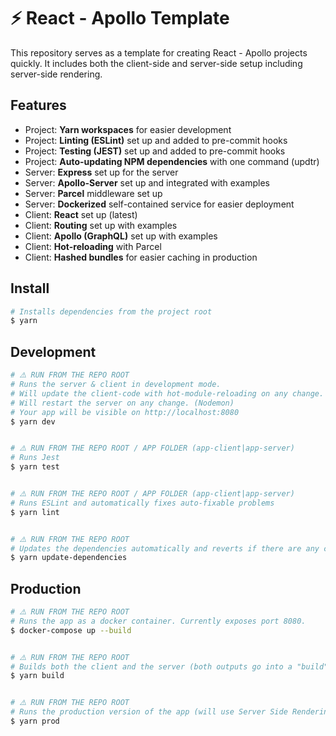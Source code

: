 # ⚡️ React - Apollo Template

This repository serves as a template for creating React - Apollo projects quickly.
It includes both the client-side and server-side setup including server-side rendering.

## Features
- Project: **Yarn workspaces** for easier development
- Project: **Linting (ESLint)** set up and added to pre-commit hooks
- Project: **Testing (JEST)** set up and added to pre-commit hooks
- Project: **Auto-updating NPM dependencies** with one command (updtr)
- Server: **Express** set up for the server
- Server: **Apollo-Server** set up and integrated with examples 
- Server: **Parcel** middleware set up 
- Server: **Dockerized** self-contained service for easier deployment 
- Client: **React** set up (latest)
- Client: **Routing** set up with examples
- Client: **Apollo (GraphQL)** set up with examples
- Client: **Hot-reloading** with Parcel
- Client: **Hashed bundles** for easier caching in production

## Install
```bash
# Installs dependencies from the project root
$ yarn 
```

## Development
```bash
# ⚠️ RUN FROM THE REPO ROOT
# Runs the server & client in development mode.
# Will update the client-code with hot-module-reloading on any change. (Parcel)
# Will restart the server on any change. (Nodemon)
# Your app will be visible on http://localhost:8080
$ yarn dev


# ⚠️ RUN FROM THE REPO ROOT / APP FOLDER (app-client|app-server)
# Runs Jest
$ yarn test


# ⚠️ RUN FROM THE REPO ROOT / APP FOLDER (app-client|app-server)
# Runs ESLint and automatically fixes auto-fixable problems 
$ yarn lint


# ⚠️ RUN FROM THE REPO ROOT
# Updates the dependencies automatically and reverts if there are any collisions
$ yarn update-dependencies
```


## Production
```bash
# ⚠️ RUN FROM THE REPO ROOT
# Runs the app as a docker container. Currently exposes port 8080.
$ docker-compose up --build


# ⚠️ RUN FROM THE REPO ROOT
# Builds both the client and the server (both outputs go into a "build" directory)
$ yarn build


# ⚠️ RUN FROM THE REPO ROOT
# Runs the production version of the app (will use Server Side Rendering) 
$ yarn prod
```
